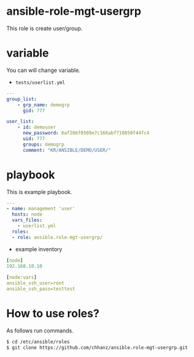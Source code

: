 # ansible-role-mgt-usergrp
This role is create user/group.   

# variable
You can will change variable.
   
* `tests/userlist.yml`   
```yaml
---
group_list:
    - grp_name: demogrp
      gid: 777

user_list:
    - id: demouser
      new_password: 6af286f0509e7c166abf710850f44fc4
      uid: 777
      groups: demogrp
      comment: "KR/ANSIBLE/DEMO/USER/"
```
   
# playbook
This is example playbook.   
```yaml
---
- name: management 'user'
  hosts: node
  vars_files:
    - userlist.yml
  roles:
  - role: ansible.role-mgt-usergrp/
```
   
* example inventory   
```yaml
[node]
192.168.10.10
   
[node:vars]
ansible_ssh_user=root
ansible_ssh_pass=testtest
```
   
# How to use roles?
As follows run commands.

```bash
$ cd /etc/ansible/roles
$ git clone https://github.com/chhanz/ansible.role-mgt-usergrp.git
